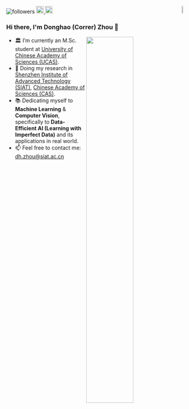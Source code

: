 <!-- ![visitors](https://visitor-badge.glitch.me/badge?page_id=CorrerZhou.Homepage&right_color=green)  -->
![followers](https://img.shields.io/github/followers/Correr-Zhou?label=followers&style=social)
<a href="https://correr-zhou.github.io/"> <img src="https://img.shields.io/badge/-Homepage-critical?style=plastic&logo=homeadvisor&logoColor=white" height="20px" alt="Homepage"> </a>
<a href="https://scholar.google.com/citations?user=Td_KJgIAAAAJ"> <img src="https://img.shields.io/badge/Scholar-4385FE.svg?&style=plastic&logo=google-scholar&logoColor=white" alt="Google Scholar" height="20px"> </a>
<a href="https://english.cas.cn/"> <img align="right" width="7%" src="https://s2.loli.net/2022/07/10/aL2kXUMGBApfm7J.png" > </a>

### Hi there, I'm Donghao (Correr) Zhou 👋

<a href="https://skyline.github.com/Correr-Zhou/"><img align="right" width="50%" src="https://github-readme-stats.vercel.app/api?username=Correr-Zhou&show_icons=true&theme=buefy"></a>

- 🏛 I’m currently an M.Sc. student at [University of Chinese Academy of Sciences (UCAS)](https://english.ucas.ac.cn/).
- 🔬 Doing my research in [Shenzhen Institute of Advanced Technology (SIAT)](https://english.siat.ac.cn/), [Chinese Academy of Sciences (CAS)](https://english.cas.cn/).
- 📚 Dedicating myself to **Machine Learning** & **Computer Vision**, specifically to **Data-Efficient AI (Learning with Imperfect Data)** and its applications in real world.
- 📫 Feel free to contact me: dh.zhou@siat.ac.cn
